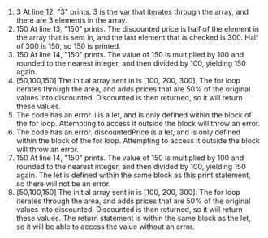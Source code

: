 1. 3
   At line 12, "3" prints. 3 is the var that iterates through the array, and there are 3 elements in the array.
2. 150
   At line 13, "150" prints. The discounted price is half of the element in the array that is sent in, and the last element that is checked is 300. Half of 300 is 150, so 150 is printed.
3. 150
   At line 14, "150" prints. The value of 150 is multiplied by 100 and rounded to the nearest integer, and then divided by 100, yielding 150 again.
4. [50,100,150]
   The initial array sent in is [100, 200, 300]. The for loop iterates through the area, and adds prices that are 50% of the original values into discounted. Discounted is then returned, so it will return these values.
5. The code has an error.
   i is a let, and is only defined within the block of the for loop. Attempting to access it outside the block will throw an error.
6. The code has an error.
   discountedPrice is a let, and is only defined within the block of the for loop. Attempting to access it outside the block will throw an error.
7. 150
   At line 14, "150" prints. The value of 150 is multiplied by 100 and rounded to the nearest integer, and then divided by 100, yielding 150 again. The let is defined within the same block as this print statement, so there will not be an error.
8. [50,100,150]
   The initial array sent in is [100, 200, 300]. The for loop iterates through the area, and adds prices that are 50% of the original values into discounted. Discounted is then returned, so it will return these values. The return statement is within the same block as the let, so it will be able to access the value without an error.